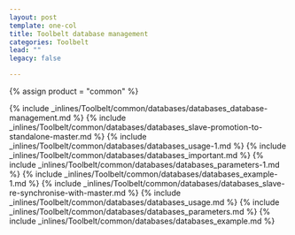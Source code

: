 ```yaml
---
layout: post
template: one-col
title: Toolbelt database management
categories: Toolbelt
lead: ""
legacy: false

---
```

{% assign product = "common" %}

{% include _inlines/Toolbelt/common/databases/databases_database-management.md %}
{% include _inlines/Toolbelt/common/databases/databases_slave-promotion-to-standalone-master.md %}
{% include _inlines/Toolbelt/common/databases/databases_usage-1.md %}
{% include _inlines/Toolbelt/common/databases/databases_important.md %}
{% include _inlines/Toolbelt/common/databases/databases_parameters-1.md %}
{% include _inlines/Toolbelt/common/databases/databases_example-1.md %}
{% include _inlines/Toolbelt/common/databases/databases_slave-re-synchronise-with-master.md %}
{% include _inlines/Toolbelt/common/databases/databases_usage.md %}
{% include _inlines/Toolbelt/common/databases/databases_parameters.md %}
{% include _inlines/Toolbelt/common/databases/databases_example.md %}
